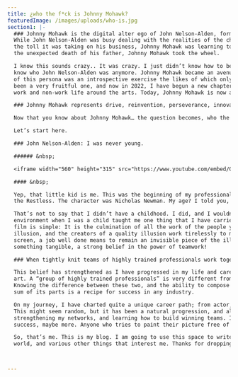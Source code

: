 ```yaml
---
title: ¿who the f*ck is Johnny Mohawk?
featuredImage: /images/uploads/who-is.jpg
section1: |-
  ### Johnny Mohawk is the digital alter ego of John Nelson-Alden, formed in the early days of quarantine. 
  While John Nelson-Alden was busy dealing with the realities of the changing world being shaped by the COVID-19 pandemic, and
  the toll it was taking on his business, Johnny Mohawk was learning to code. While John Nelson-Alden was cripppled by grief of
  the unexpected death of his father, Johnny Mohawk took the wheel.

  I know this sounds crazy.. It was crazy. I just didn’t know how to be myself at the time, and to be honest I really didn’t
  know who John Nelson-Alden was anymore. Johnny Mohawk became an avenue to entirely reinvent myself. In hindsight the creation
  of this persona was an introspective exercise the likes of which only occur in times of crisis. Thankfully, this exercise has
  been a very fruitful one, and now in 2022, I have begun a new chapter of my career as a software engineer and refocused my
  work and non-work life around the arts. Today, Johnny Mohawk is now a personal brand. 

  ### Johnny Mohawk represents drive, reinvention, perseverance, innovation passion and engaging design. 

  Now that you know about Johnny Mohawk… the question becomes, who the f*ck is John Nelson-Alden?

  Let’s start here.

  ### John Nelson-Alden: I was never young.

  ###### &nbsp;

  <iframe width="560" height="315" src="https://www.youtube.com/embed/0iYIVT6kmn0?start=6" title="YouTube video player" frameborder="0" allow="accelerometer; autoplay; clipboard-write; encrypted-media; gyroscope; picture-in-picture" allowfullscreen></iframe>

  #### &nbsp;

  Yep, that little kid is me. This was the beginning of my professional career. The year was 1991. The show was The Young and
  the Restless. The character was Nicholas Newman. My age? I told you, I was never young.

  That’s not to say that I didn’t have a childhood. I did, and I wouldn’t change a single thing about it! Being exposed to this
  environment when I was a child taught me one thing that I have carried with me my entire life. The “magic” of television and
  film is simple: It is the culmination of all the work of the people you do not see on screen. What the viewer sees is all an
  illusion, and the creators of a quality illusion work tirelessly to make the viewer forget this fact. For all but those on
  screen, a job well done means to remain an invisible piece of the illusion. Learning this turned “magic” into
  something tangible, a strong belief in the power of teamwork!

  ### When tightly knit teams of highly trained professionals work together in a fluid way, anything is possible.

  This belief has strengthened as I have progressed in my life and career. “Team” is the key word here, and team building is an
  art. A “group of highly trained professionals” is very different from a “tightly knit team of highly trained professionals.”
  Knowing the difference between these two, and the ability to compose a group of professionals into something greater than the
  sum of its parts is a recipe for success in any industry.

  On my journey, I have charted quite a unique career path; from actor, to chef, to entrepreneur, and now software engineer.
  This might seem random, but it has been a natural progression, and all along the way I have been honing my people skills,
  strengthening my networks, and learning how to build winning teams. I have learned as much from failure as I have from
  success, maybe more. Anyone who tries to paint their picture free of failure is full of sh*t, I ignore them.

  So, that’s me. This is my blog. I am going to use this space to write about art, code, food, Chicago, my journey in this crazy
  world, and various other things that interest me. Thanks for dropping in, I appreciate you! 



---
```

